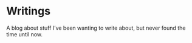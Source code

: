 # Writings

A blog about stuff I’ve been wanting to write about, but never found the time until now.
